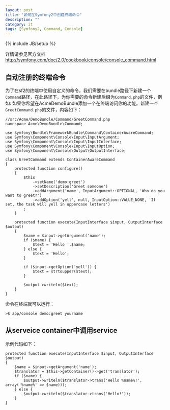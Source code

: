 ```yaml
---
layout: post
title: "如何在Symfony2中创建终端命令"
description: ""
category: it
tags: [Symfony2, Command, Console]
---
```

{% include JB/setup %}

详情请参见官方文档 http://symfony.com/doc/2.0/cookbook/console/console_command.html<F12>

## 自动注册的终端命令

为了在sf2的终端中使用自定义的命令，我们需要在bundle路径下新建一个`Command`路径，在此路径下，为你需要的命令新建后缀为`Command.php`的文件，例如: 如果你希望在AcmeDemoBundle添加一个在终端访问你的功能。新建一个`GreetCommand.php`的文件，内容如下：

    //src/Acme/DemoBundle/Command/GreetCommand.php
    namespace Acme\DemoBundle\Command;
    
    use Symfony\Bundle\FrameworkBundle\Command\ContainerAwareCommand;
    use Symfony\Component\Console\Input\InputArgument;
    use Symfony\Component\Console\Input\InputInterface;
    use Symfony\Component\Console\Input\InputOption;
    use Symfony\Component\Console\Output\OutputInterface;
    
    class GreetCommand extends ContainerAwareCommand
    {
        protected function configure()
        {
            $this
                ->setName('demo:greet')
                ->setDescription('Greet someone')
                ->addArgument('name', InputArgument::OPTIONAL, 'Who do you want to greet?')
                ->addOption('yell', null, InputOption::VALUE_NONE, 'If set, the task will yell in uppercase letters')
            ;
        }
    
        protected function execute(InputInterface $input, OutputInterface $output)
        {
            $name = $input->getArgument('name');
            if ($name) {
                $text = 'Hello '.$name;
            } else {
                $text = 'Hello';
            }
    
            if ($input->getOption('yell')) {
                $text = strtoupper($text);
            }
    
            $output->writeln($text);
        }
    }
    

命令在终端就可以运行：

    >$ app/console demo:greet yourname



## 从serveice container中调用service

示例代码如下：

    protected function execute(InputInterface $input, OutputInterface $output)
    {
        $name = $input->getArgument('name');
        $translator = $this->getContainer()->get('translator');
        if ($name) {
            $output->writeln($translator->trans('Hello %name%!', array('%name%' => $name)));
        } else {
            $output->writeln($translator->trans('Hello!'));
        }
    }
    
